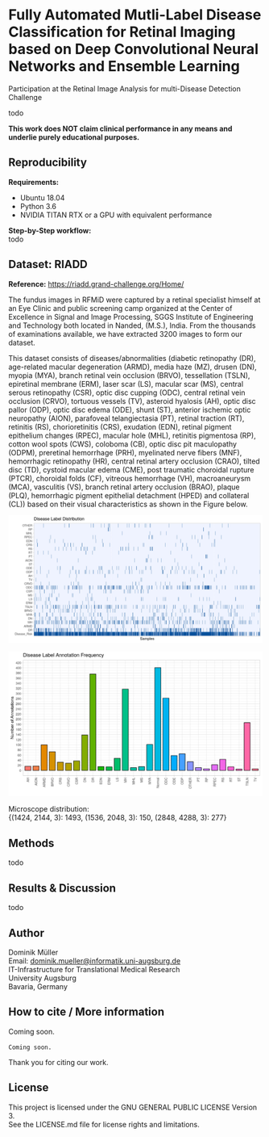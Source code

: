 # Fully Automated Mutli-Label Disease Classification for Retinal Imaging based on Deep Convolutional Neural Networks and Ensemble Learning

Participation at the Retinal Image Analysis for multi-Disease Detection Challenge

todo

**This work does NOT claim clinical performance in any means and underlie purely educational purposes.**

## Reproducibility

**Requirements:**
- Ubuntu 18.04
- Python 3.6
- NVIDIA TITAN RTX or a GPU with equivalent performance

**Step-by-Step workflow:**  
todo

## Dataset: RIADD

**Reference:** https://riadd.grand-challenge.org/Home/

The fundus images in RFMiD were captured by a retinal specialist himself at an Eye Clinic and public screening camp organized at the Center of Excellence in Signal and Image Processing, SGGS Institute of Engineering and Technology both located in Nanded, (M.S.), India.  From the thousands of examinations available, we have extracted 3200 images to form our dataset.

This dataset consists of diseases/abnormalities (diabetic retinopathy (DR), age-related macular degeneration (ARMD), media haze (MZ), drusen (DN), myopia (MYA), branch retinal vein occlusion (BRVO), tessellation (TSLN), epiretinal membrane (ERM), laser scar (LS), macular scar (MS), central serous retinopathy (CSR), optic disc cupping (ODC), central retinal vein occlusion (CRVO), tortuous vessels (TV), asteroid hyalosis (AH), optic disc pallor (ODP), optic disc edema (ODE), shunt (ST), anterior ischemic optic neuropathy (AION), parafoveal telangiectasia (PT), retinal traction (RT), retinitis (RS), chorioretinitis (CRS), exudation (EDN), retinal pigment epithelium changes (RPEC), macular hole (MHL), retinitis pigmentosa (RP), cotton wool spots (CWS), coloboma (CB), optic disc pit maculopathy (ODPM), preretinal hemorrhage (PRH), myelinated nerve fibers (MNF), hemorrhagic retinopathy (HR), central retinal artery occlusion (CRAO), tilted disc (TD), cystoid macular edema (CME), post traumatic choroidal rupture (PTCR), choroidal folds (CF), vitreous hemorrhage (VH), macroaneurysm (MCA), vasculitis (VS), branch retinal artery occlusion (BRAO), plaque (PLQ), hemorrhagic pigment epithelial detachment (HPED) and collateral (CL)) based on their visual characteristics as shown in the Figure below.

![fig_Heatmap](docs/label_heat.png)

![fig_LabelFreq](docs/label_freq.png)

Microscope distribution:  
{(1424, 2144, 3): 1493, (1536, 2048, 3): 150, (2848, 4288, 3): 277}

## Methods

todo

## Results & Discussion

todo

## Author

Dominik Müller  
Email: dominik.mueller@informatik.uni-augsburg.de  
IT-Infrastructure for Translational Medical Research  
University Augsburg  
Bavaria, Germany

## How to cite / More information

Coming soon.

```
Coming soon.
```

Thank you for citing our work.

## License

This project is licensed under the GNU GENERAL PUBLIC LICENSE Version 3.  
See the LICENSE.md file for license rights and limitations.

